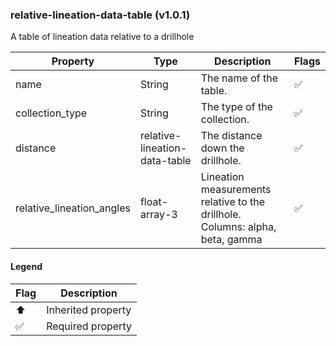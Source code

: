 ### relative-lineation-data-table (v1.0.1)
A table of lineation data relative to a drillhole

| Property | Type | Description | Flags |
|---|---|---|---|
| name | String | The name of the table. | ✅ |
| collection_type | String | The type of the collection. | ✅ |
| distance | relative-lineation-data-table | The distance down the drillhole. | ✅ |
| relative_lineation_angles | float-array-3 | Lineation measurements relative to the drillhole. Columns: alpha, beta, gamma | ✅ |


#### Legend

| Flag | Description |
| --- | --- |
| ⬆️ | Inherited property |
| ✅ | Required property |

